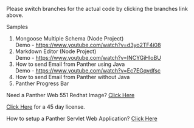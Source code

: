 Please switch branches for the actual code by clicking the branches link above.

Samples
1) Mongoose Multiple Schema (Node Project)<br>
Demo - https://www.youtube.com/watch?v=d3yo2TF4i08
2) Markdown Editor (Node Project)<br>
Demo - https://www.youtube.com/watch?v=INCYGjHIoBU
3) How to send Email from Panther using Java<br>
Demo - https://www.youtube.com/watch?v=Ec7EGqvdfsc
4) How to send Email from Panther without Java
5) Panther Progress Bar

Need a Panther Web 551 Redhat Image? [Click Here](https://hub.docker.com/r/prolificspanther)

[Click Here](https://www.prolifics.com/panther-trial-license-request) for a 45 day license.

How to setup a Panther Servlet Web Application? [Click Here](https://github.com/ProlificsPanther/PantherWeb/releases)
